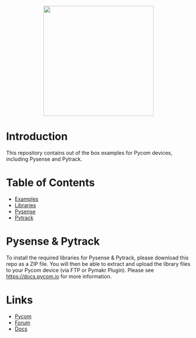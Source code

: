 <p align="center"><img src ="https://github.com/pycom/pycom-libraries/blob/master/img/logo.png" width="300"></p>

# Introduction
This repository contains out of the box examples for Pycom devices, including Pysense and Pytrack.

# Table of Contents
* [Examples](/examples)
* [Libraries](/libraries)
* [Pysense](/pysense)
* [Pytrack](/pytrack)

# Pysense & Pytrack

To install the required libraries for Pysense & Pytrack, please download this repo as a ZIP file. You will then be able to extract and upload the library files to your Pycom device (via FTP or Pymakr Plugin). Please see https://docs.pycom.io for more information.

# Links
* [Pycom](https://pycom.io)
* [Forum](https://forum.pycom.io)
* [Docs](https://docs.pycom.io)
